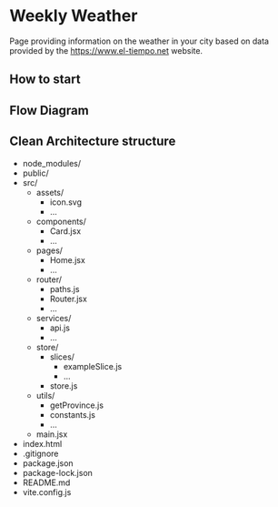 # Weekly Weather
Page providing information on the weather in your city based on data provided by the https://www.el-tiempo.net website.

## How to start


## Flow Diagram


## Clean Architecture structure
- node_modules/
- public/
- src/
  - assets/
    - icon.svg
    - ...
  - components/
    - Card.jsx
    - ...
  - pages/
    - Home.jsx
    - ...
  - router/
    - paths.js
    - Router.jsx
    - ...
  - services/
    - api.js
    - ...
  - store/
    - slices/
      - exampleSlice.js
      - ...
    - store.js
  - utils/
    - getProvince.js
    - constants.js
    - ...
  - main.jsx
- index.html
- .gitignore
- package.json
- package-lock.json
- README.md
- vite.config.js
